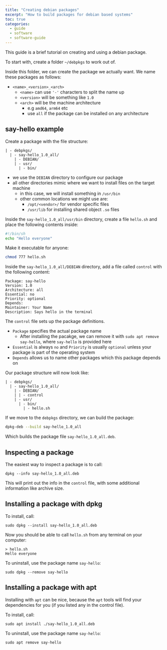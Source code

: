 ```yaml
---
title: "Creating debian packages"
excerpt: "How to build packages for debian based systems"
toc: true
categories:
  - guide
  - software
  - software-guide
---
```


This guide is a brief tutorial on creating and using a debian package.

To start with, create a folder `~/debpkgs` to work out of.

Inside this folder, we can create the package we actually want. We name these packages as follows:
* `<name>_<version>_<arch>`
  * `<name>` can use `'-'` characters to split the name up
  * `<version>` will be something like `1.0`
  * `<arch>` will be the machine architecture
    * e.g `amd64`, `arm64` etc
    * use `all` if the package can be installed on any architecture

## say-hello example

Create a package with the file structure:

```
| - debpkgs/
  | - say-hello_1.0_all/
    | - DEBIAN/
    | - usr/
      | - bin/
```

* we use the `DEBIAN` directory to configure our package
* all other directories mimic where we want to install files on the target machine
  * in this case, we will install something in `/usr/bin`
  * other common locations we might use are:
    * `/opt/<vendor>/` for vendor specific files
    * `/usr/lib` for installing shared object `.so` files

Inside the `say-hello_1.0_all/usr/bin` directory, create a file `hello.sh` and place the following contents inside:

```bash
#!/bin/sh
echo "Hello everyone"
```

Make it executable for anyone: 
```sh
chmod 777 hello.sh
``` 

Inside the `say-hello_1.0_all/DEBIAN` directory, add a file called `control` with the following content:
```
Package: say-hello
Version: 1.0
Architecture: all
Essential: no
Priority: optional
Depends: 
Maintainer: Your Name
Description: Says hello in the terminal

```

The `control` file sets up the package definitions.
* `Package` specifies the actual package name
  * After installing the pacakge, we can remove it with `sudo apt remove say-hello`, where `say-hello` is provided here
* `Essential` is always `no` and `Priority` is usually `optional` unless your package is part of the operating system
* `Depends` allows us to name other packages which this package depends on

Our package structure will now look like:

```
| - debpkgs/
  | - say-hello_1.0_all/
    | - DEBIAN/
    | | - control
    | - usr/
      | - bin/
        | - hello.sh
```

If we move to the `debpkgs` directory, we can build the package:
```sh
dpkg-deb --build say-hello_1.0_all
```

Which builds the package file `say-hello_1.0_all.deb`.

## Inspecting a package

The easiest way to inspect a package is to call:

```
dpkg --info say-hello_1.0_all.deb
```

This will print out the info in the `control` file, with some additional information like archive size.

## Installing a package with dpkg

To install, call:
```
sudo dpkg --install say-hello_1.0_all.deb
```

Now you should be able to call `hello.sh` from any terminal on your computer:

```
> hello.sh
Hello everyone
```

To uninstall, use the package name `say-hello`:
```
sudo dpkg --remove say-hello
```

## Installing a package with apt

Installing with `apt` can be nice, because the `apt` tools will find your dependencies for you (if you listed any in the control file).

To install, call:
```
sudo apt install ./say-hello_1.0_all.deb
```

To uninstall, use the package name `say-hello`:
```
sudo apt remove say-hello
```
